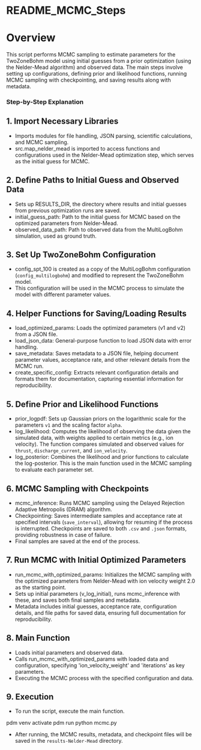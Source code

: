 
# README_MCMC_Steps

# Overview
This script performs MCMC sampling to estimate parameters for the TwoZoneBohm model using initial guesses from a prior optimization (using the Nelder-Mead algorithm) and observed data. The main steps involve setting up configurations, defining prior and likelihood functions, running MCMC sampling with checkpointing, and saving results along with metadata.

### Step-by-Step Explanation

## 1. Import Necessary Libraries
   - Imports modules for file handling, JSON parsing, scientific calculations, and MCMC sampling.
   - src.map_nelder_mead is imported to access functions and configurations used in the Nelder-Mead optimization step, which serves as the initial guess for MCMC.

## 2. Define Paths to Initial Guess and Observed Data
   - Sets up RESULTS_DIR, the directory where results and initial guesses from previous optimization runs are saved.
   - initial_guess_path: Path to the initial guess for MCMC based on the optimized parameters from Nelder-Mead.
   - observed_data_path: Path to observed data from the MultiLogBohm simulation, used as ground truth.

## 3. Set Up TwoZoneBohm Configuration
   - config_spt_100 is created as a copy of the MultiLogBohm configuration (`config_multilogbohm`) and modified to represent the TwoZoneBohm model.
   - This configuration will be used in the MCMC process to simulate the model with different parameter values.

## 4. Helper Functions for Saving/Loading Results
   - load_optimized_params: Loads the optimized parameters (v1 and v2) from a JSON file.
   - load_json_data: General-purpose function to load JSON data with error handling.
   - save_metadata: Saves metadata to a JSON file, helping document parameter values, acceptance rate, and other relevant details from the MCMC run.
   - create_specific_config: Extracts relevant configuration details and formats them for documentation, capturing essential information for reproducibility.

## 5. Define Prior and Likelihood Functions
   - prior_logpdf: Sets up Gaussian priors on the logarithmic scale for the parameters `v1` and the scaling factor `alpha`.
   - log_likelihood: Computes the likelihood of observing the data given the simulated data, with weights applied to certain metrics (e.g., ion velocity). The function compares simulated and observed values for `thrust`, `discharge_current`, and `ion_velocity`.
   - log_posterior: Combines the likelihood and prior functions to calculate the log-posterior. This is the main function used in the MCMC sampling to evaluate each parameter set.

## 6. MCMC Sampling with Checkpoints
   - mcmc_inference: Runs MCMC sampling using the Delayed Rejection Adaptive Metropolis (DRAM) algorithm. 
   - Checkpointing: Saves intermediate samples and acceptance rate at specified intervals (`save_interval`), allowing for resuming if the process is interrupted. Checkpoints are saved to both `.csv` and `.json` formats, providing robustness in case of failure.
   - Final samples are saved at the end of the process.

## 7. Run MCMC with Initial Optimized Parameters
   - run_mcmc_with_optimized_params: Initializes the MCMC sampling with the optimized parameters from Nelder-Mead with ion velocity weight 2.0 as the starting point.
   - Sets up initial parameters (v_log_initial), runs mcmc_inference with these, and saves both final samples and metadata.
   - Metadata includes initial guesses, acceptance rate, configuration details, and file paths for saved data, ensuring full documentation for reproducibility.

## 8. Main Function
   - Loads initial parameters and observed data.
   - Calls run_mcmc_with_optimized_params with loaded data and configuration, specifying 'ion_velocity_weight' and 'iterations' as key parameters.
   - Executing the MCMC process with the specified configuration and data.

## 9. Execution
   - To run the script, execute the main function. 

   pdm venv activate
   pdm run python mcmc.py

   - After running, the MCMC results, metadata, and checkpoint files will be saved in the `results-Nelder-Mead` directory.
